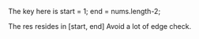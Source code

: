 
The key here is 
start = 1;
end = nums.length-2;

The res resides in [start, end]
Avoid a lot of edge check.

